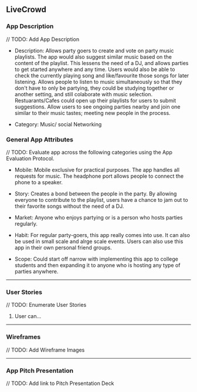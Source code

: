 ## LiveCrowd

### App Description
// TODO: Add App Description
- Description: Allows party goers to create and vote on party music playlists. The app would also suggest similar music based on the content of the playlist. This lessens the need of a DJ, and allows parties to get started anywhere and any time. Users would also be able to check the currently playing song and like/favourite those songs for later listening. Allows people to listen to music simultaneously so that they don't have to only be partying, they could be studying together or another setting, and still colaborate with music selection. Restuarants/Cafes could open up their playlists for users to submit suggestions. Allow users to see ongoing parties nearby and join one similar to their music tastes; meeting new people in the process.

- Category: Music/ social Networking
### General App Attributes
// TODO: Evaluate app across the following categories using the App Evaluation Protocol.
- Mobile: Mobile exclusive for practical purposes. The app handles all requests for music. The headphone port allows people to connect the phone to a speaker.


- Story: Creates a bond between the people in the party. By allowing everyone to contribute to the playlist, users have a chance to jam out to their favorite songs without the need of a DJ.


- Market: Anyone who enjoys partying or is a person who hosts parties regularly.


- Habit: For regular party-goers, this app really comes into use. It can also be used in small scale and alrge scale events. Users can also use this app in their own personal friend groups.


- Scope: Could start off narrow with implementing this app to college students and then expanding it to anyone who is hosting any type of parties anywhere.


---

### User Stories
// TODO: Enumerate User Stories
1. User can...

---

### Wireframes
// TODO: Add Wireframe Images

---

### App Pitch Presentation
// TODO: Add link to Pitch Presentation Deck
